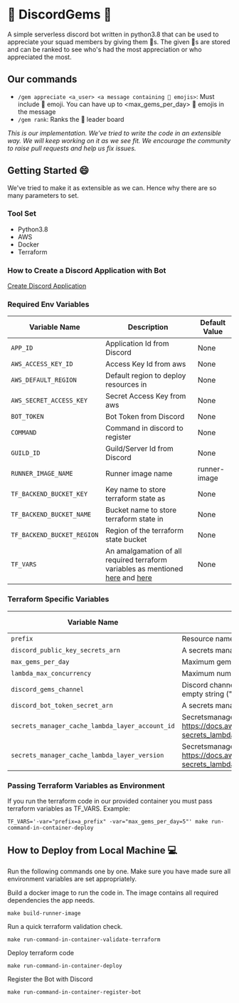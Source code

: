 # 💎 DiscordGems 💎
A simple serverless discord bot written in python3.8 that can be used to appreciate your squad members by giving them 💎s. The given 💎s are stored and can be ranked to see who's had the most appreciation or who appreciated the most.

## Our commands
- `/gem appreciate <a_user> <a message containing 💎 emojis>`: Must include :gem: emoji. You can have up to <max_gems_per_day> :gem: emojis in the message
- `/gem rank`: Ranks the 💎 leader board

*This is our implementation. We've tried to write the code in an extensible way. We will keep working on it as we see fit. We encourage the community to raise pull requests and help us fix issues.*

## Getting Started 😄
We've tried to make it as extensible as we can. Hence why there are so many parameters to set.

### Tool Set
- Python3.8
- AWS
- Docker
- Terraform

### How to Create a Discord Application with Bot
[Create Discord Application](docs/CreateBot.md)

### Required Env Variables
| Variable Name | Description | Default Value |
| ------------- | ------------- | ------------- |
| `APP_ID` | Application Id from Discord | None |
| `AWS_ACCESS_KEY_ID` | Access Key Id from aws | None |
| `AWS_DEFAULT_REGION` | Default region to deploy resources in | None |
| `AWS_SECRET_ACCESS_KEY` | Secret Access Key from aws | None |
| `BOT_TOKEN` | Bot Token from Discord | None |
| `COMMAND` | Command in discord to register | None |
| `GUILD_ID` | Guild/Server Id from Discord | None |
| `RUNNER_IMAGE_NAME` | Runner image name | runner-image |
| `TF_BACKEND_BUCKET_KEY` | Key name to store terraform state as | None |
| `TF_BACKEND_BUCKET_NAME` | Bucket name to store terraform state in | None |
| `TF_BACKEND_BUCKET_REGION` | Region of the terraform state bucket | None |
| `TF_VARS` | An amalgamation of all required terraform variables as mentioned [here](#passing-terraform-variables-as-environment) and [here](#terraform-specific-variables) | None |

### Terraform Specific Variables
| Variable Name | Description                                                                                                                                                   | Default Value |
| ------------- |---------------------------------------------------------------------------------------------------------------------------------------------------------------| ------------- |
| `prefix` | Resource names to prefix with                                                                                                                                 | None |
| `discord_public_key_secrets_arn` | A secrets manager arn for discord public key                                                                                                                  | None |
| `max_gems_per_day` | Maximum gems one can give per day                                                                                                                             | 5 |
| `lambda_max_concurrency` | Maximum number of lambdas that can run at a given time                                                                                                        | 5 |
| `discord_gems_channel` | Discord channel to use the gem command in. Do not pass this value or set empty string ("") if you want to give gem from any channel                           | "" |
| `discord_bot_token_secret_arn` | A secrets manager arn for discord bot                                                                                                                         | None |
| `secrets_manager_cache_lambda_layer_account_id` | Secretsmanager cache lambda layer account id. Check here for more: https://docs.aws.amazon.com/secretsmanager/latest/userguide/retrieving-secrets_lambda.html | None |
| `secrets_manager_cache_lambda_layer_version` | Secretsmanager cache lambda layer version. Check here for more: https://docs.aws.amazon.com/secretsmanager/latest/userguide/retrieving-secrets_lambda.html | None |

### Passing Terraform Variables as Environment
If you run the terraform code in our provided container you must pass terraform variables as TF_VARS.
Example:
```shell
TF_VARS='-var="prefix=a_prefix" -var="max_gems_per_day=5"' make run-command-in-container-deploy
```

## How to Deploy from Local Machine 💻
Run the following commands one by one. Make sure you have made sure all environment variables are set appropriately.

Build a docker image to run the code in. The image contains all required dependencies the app needs.
```shell
make build-runner-image
```
Run a quick terraform validation check.
```shell
make run-command-in-container-validate-terraform
```
Deploy terraform code
```
make run-command-in-container-deploy
```
Register the Bot with Discord
```shell
make run-command-in-container-register-bot
```
